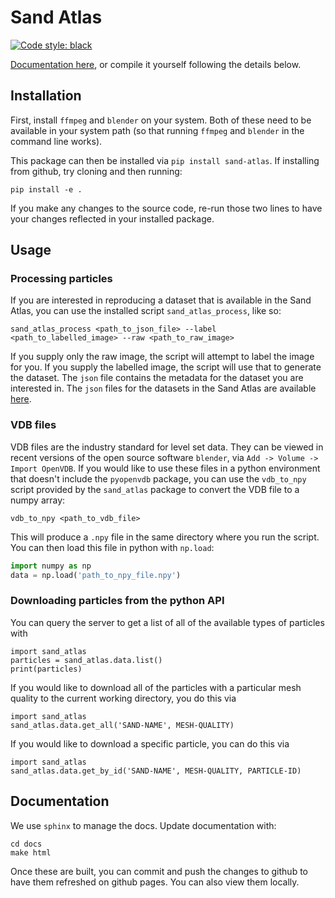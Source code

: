 # Sand Atlas
[![Code style: black](https://img.shields.io/badge/code%20style-black-000000.svg)](https://github.com/psf/black)

[Documentation here](https://scigem.github.io/sand-atlas-python/), or compile it yourself following the details below.

## Installation
First, install `ffmpeg` and `blender` on your system. Both of these need to be available in your system path (so that running `ffmpeg` and `blender` in the command line works).

This package can then be installed via `pip install sand-atlas`. If installing from github, try cloning and then running:
```
pip install -e .
```
If you make any changes to the source code, re-run those two lines to have your changes reflected in your installed package.

## Usage

### Processing particles
If you are interested in reproducing a dataset that is available in the Sand Atlas, you can use the installed script `sand_atlas_process`, like so:

```
sand_atlas_process <path_to_json_file> --label <path_to_labelled_image> --raw <path_to_raw_image>
```

If you supply only the raw image, the script will attempt to label the image for you. If you supply the labelled image, the script will use that to generate the dataset. The `json` file contains the metadata for the dataset you are interested in. The `json` files for the datasets in the Sand Atlas are available [here](https://github.com/scigem/sand-atlas/tree/main/_data/sands).

### VDB files
VDB files are the industry standard for level set data. They can be viewed in recent versions of the open source software `blender`, via `Add -> Volume -> Import OpenVDB`. If you would like to use these files in a python environment that doesn't include the `pyopenvdb` package, you can use the `vdb_to_npy` script provided by the `sand_atlas` package to convert the VDB file to a numpy array:
```
vdb_to_npy <path_to_vdb_file>
```

This will produce a `.npy` file in the same directory where you run the script. You can then load this file in python with `np.load`:
```python
import numpy as np
data = np.load('path_to_npy_file.npy')
```

### Downloading particles from the python API
You can query the server to get a list of all of the available types of particles with
```
import sand_atlas
particles = sand_atlas.data.list()
print(particles)
```

If you would like to download all of the particles with a particular mesh quality to the current working directory, you do this via
```
import sand_atlas
sand_atlas.data.get_all('SAND-NAME', MESH-QUALITY)
```

If you would like to download a specific particle, you can do this via
```
import sand_atlas
sand_atlas.data.get_by_id('SAND-NAME', MESH-QUALITY, PARTICLE-ID)
```

## Documentation

We use `sphinx` to manage the docs. Update documentation with:
```
cd docs
make html
```
Once these are built, you can commit and push the changes to github to have them refreshed on github pages. You can also view them locally.